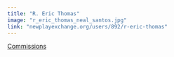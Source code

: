 ```yaml
---
title: "R. Eric Thomas"
image: "r_eric_thomas_neal_santos.jpg"
link: "newplayexchange.org/users/892/r-eric-thomas"
---
```


[Commissions](/programs/commissions)